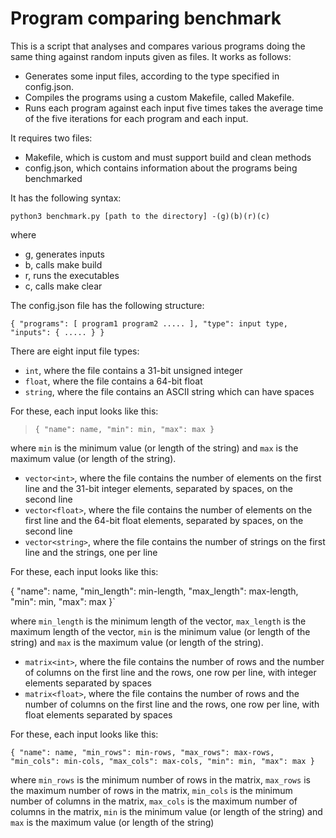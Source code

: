 
# Program comparing benchmark

This is a script that analyses and compares various programs doing the same
thing against random inputs given as files. It works as follows:

* Generates some input files, according to the type specified in config.json.
* Compiles the programs using a custom Makefile, called Makefile.
* Runs each program against each input five times takes the average time of the
five iterations for each program and each input. 

It requires two files:
* Makefile, which is custom and must support build and clean methods
* config.json, which contains information about the programs being benchmarked



It has the following syntax:

`python3 benchmark.py [path to the directory] -(g)(b)(r)(c)`

where
* g, generates inputs
* b, calls make build
* r, runs the executables
* c, calls make clear



The config.json file has the following structure:

`{
    "programs": [
        program1
        program2
        .....
    ],
    "type": input type,
    "inputs": {
        .....
    }
}`

There are eight input file types:
- `int`, where the file contains a 31-bit unsigned integer
- `float`, where the file contains a 64-bit float
- `string`, where the file contains an ASCII string which can have spaces

 For these, each input looks like this:

> `{
>     "name": name,
>     "min": min,
>     "max": max
> }`

 where `min` is the minimum value (or length of the string) and `max` is the
 maximum value (or length of the string).

- `vector<int>`, where the file contains the number of elements on the first 
line and the 31-bit integer elements, separated by spaces, on the second line
- `vector<float>`, where the file contains the number of elements on the first 
line and the 64-bit float elements, separated by spaces, on the second line
- `vector<string>`, where the file contains the number of strings on the first
line and the strings, one per line

 For these, each input looks like this:

{
    "name": name,
    "min_length": min-length,
    "max_length": max-length,
    "min": min,
    "max": max
}`

 where `min_length` is the minimum length of the vector, `max_length` is the 
 maximum length of the vector, `min` is the minimum value (or length of the
 string) and `max` is the maximum value (or length of the string).

- `matrix<int>`, where the file contains the number of rows and the number of
columns on the first line and the rows, one row per line, with integer elements
separated by spaces
- `matrix<float>`, where the file contains the number of rows and the number of
columns on the first line and the rows, one row per line, with float elements
separated by spaces

 For these, each input looks like this:

`{
    "name": name,
    "min_rows": min-rows,
    "max_rows": max-rows,
    "min_cols": min-cols,
    "max_cols": max-cols,
    "min": min,
    "max": max
}`

 where `min_rows` is the minimum number of rows in the matrix, `max_rows` is
 the maximum number of rows in the matrix, `min_cols` is the minimum number 
 of columns in the matrix, `max_cols` is the maximum number of columns in the
 matrix, `min` is the minimum value (or length of the string) and `max` is the
 maximum value (or length of the string)
